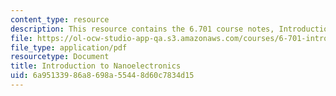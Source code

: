 ```yaml
---
content_type: resource
description: This resource contains the 6.701 course notes, Introduction to Nanoelectronics.
file: https://ol-ocw-studio-app-qa.s3.amazonaws.com/courses/6-701-introduction-to-nanoelectronics-spring-2010/6a95133986a8698a55448d60c7834d15_MIT6_701S10_textbook.pdf
file_type: application/pdf
resourcetype: Document
title: Introduction to Nanoelectronics
uid: 6a951339-86a8-698a-5544-8d60c7834d15
---
```

